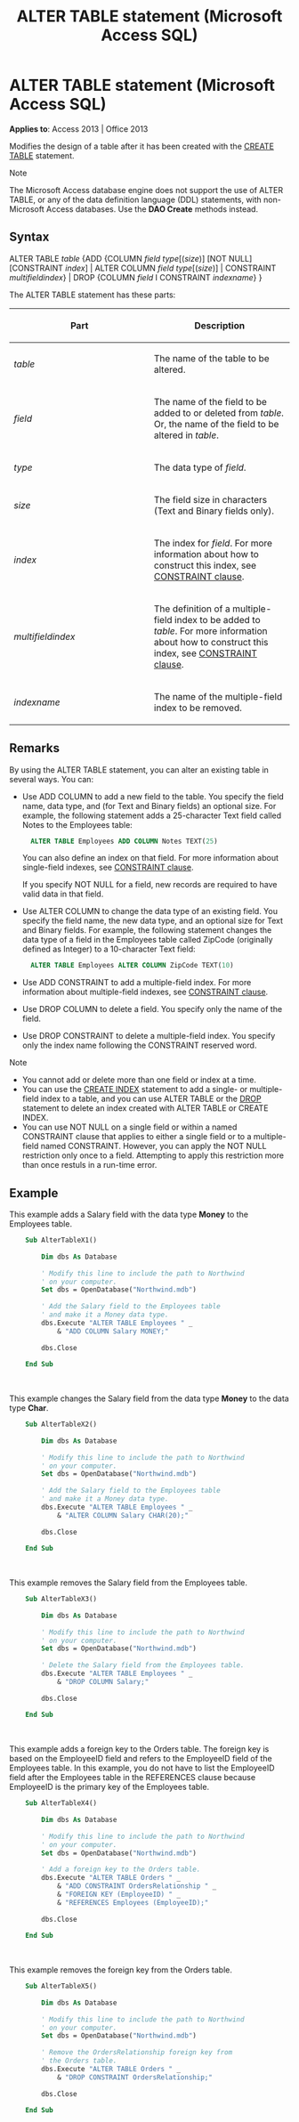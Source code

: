 ﻿---
title: ALTER TABLE statement (Microsoft Access SQL)
TOCTitle: ALTER TABLE statement (Microsoft Access SQL)
ms:assetid: 78e6c92c-e88c-e55f-6b89-435360c166a6
ms:mtpsurl: https://msdn.microsoft.com/library/Ff196148(v=office.15)
ms:contentKeyID: 48545763
ms.date: 10/18/2018
mtps_version: v=office.15
f1_keywords:
- jetsql40.chm5277560
dev_langs:
- sql
f1_categories:
- Office.Version=v15
---

# ALTER TABLE statement (Microsoft Access SQL)

**Applies to**: Access 2013 | Office 2013

Modifies the design of a table after it has been created with the [CREATE TABLE](create-table-statement-microsoft-access-sql.md) statement.

> [!NOTE]
> The Microsoft Access database engine does not support the use of ALTER TABLE, or any of the data definition language (DDL) statements, with non-Microsoft Access databases. Use the **DAO Create** methods instead.

## Syntax

ALTER TABLE *table* {ADD {COLUMN *field type*\[(*size*)\] \[NOT NULL\] \[CONSTRAINT *index*\] | ALTER COLUMN *field type*\[(*size*)\] | CONSTRAINT *multifieldindex*} | DROP {COLUMN *field* I CONSTRAINT *indexname*} }

The ALTER TABLE statement has these parts:

<table>
<colgroup>
<col style="width: 50%" />
<col style="width: 50%" />
</colgroup>
<thead>
<tr class="header">
<th><p>Part</p></th>
<th><p>Description</p></th>
</tr>
</thead>
<tbody>
<tr class="odd">
<td><p><em>table</em></p></td>
<td><p>The name of the table to be altered.</p></td>
</tr>
<tr class="even">
<td><p><em>field</em></p></td>
<td><p>The name of the field to be added to or deleted from <em>table</em>. Or, the name of the field to be altered in <em>table</em>.</p></td>
</tr>
<tr class="odd">
<td><p><em>type</em></p></td>
<td><p>The data type of <em>field</em>.</p></td>
</tr>
<tr class="even">
<td><p><em>size</em></p></td>
<td><p>The field size in characters (Text and Binary fields only).</p></td>
</tr>
<tr class="odd">
<td><p><em>index</em></p></td>
<td><p>The index for <em>field</em>. For more information about how to construct this index, see <a href="constraint-clause-microsoft-access-sql.md">CONSTRAINT clause</a>.</p></td>
</tr>
<tr class="even">
<td><p><em>multifieldindex</em></p></td>
<td><p>The definition of a multiple-field index to be added to <em>table</em>. For more information about how to construct this index, see <a href="constraint-clause-microsoft-access-sql.md">CONSTRAINT clause</a>.</p></td>
</tr>
<tr class="odd">
<td><p><em>indexname</em></p></td>
<td><p>The name of the multiple-field index to be removed.</p></td>
</tr>
</tbody>
</table>


## Remarks

By using the ALTER TABLE statement, you can alter an existing table in several ways. You can:

- Use ADD COLUMN to add a new field to the table. You specify the field name, data type, and (for Text and Binary fields) an optional size. For example, the following statement adds a 25-character Text field called Notes to the Employees table:
    
  ```sql
    ALTER TABLE Employees ADD COLUMN Notes TEXT(25)
  ```
    
  You can also define an index on that field. For more information about single-field indexes, see [CONSTRAINT clause](constraint-clause-microsoft-access-sql.md).
    
  If you specify NOT NULL for a field, new records are required to have valid data in that field.

- Use ALTER COLUMN to change the data type of an existing field. You specify the field name, the new data type, and an optional size for Text and Binary fields. For example, the following statement changes the data type of a field in the Employees table called ZipCode (originally defined as Integer) to a 10-character Text field:
    
  ```sql
    ALTER TABLE Employees ALTER COLUMN ZipCode TEXT(10)
  ```

- Use ADD CONSTRAINT to add a multiple-field index. For more information about multiple-field indexes, see [CONSTRAINT clause](constraint-clause-microsoft-access-sql.md).

- Use DROP COLUMN to delete a field. You specify only the name of the field.

- Use DROP CONSTRAINT to delete a multiple-field index. You specify only the index name following the CONSTRAINT reserved word.


> [!NOTE] 
> - You cannot add or delete more than one field or index at a time.
> - You can use the [CREATE INDEX](create-index-statement-microsoft-access-sql.md) statement to add a single- or multiple-field index to a table, and you can use ALTER TABLE or the [DROP](drop-statement-microsoft-access-sql.md) statement to delete an index created with ALTER TABLE or CREATE INDEX.
> - You can use NOT NULL on a single field or within a named CONSTRAINT clause that applies to either a single field or to a multiple-field named CONSTRAINT. However, you can apply the NOT NULL restriction only once to a field. Attempting to apply this restriction more than once restuls in a run-time error.

## Example

This example adds a Salary field with the data type **Money** to the Employees table.

```vb
    Sub AlterTableX1() 
     
        Dim dbs As Database 
     
        ' Modify this line to include the path to Northwind 
        ' on your computer. 
        Set dbs = OpenDatabase("Northwind.mdb") 
     
        ' Add the Salary field to the Employees table  
        ' and make it a Money data type. 
        dbs.Execute "ALTER TABLE Employees " _ 
            & "ADD COLUMN Salary MONEY;" 
     
        dbs.Close 
     
    End Sub 
```

<br/>

This example changes the Salary field from the data type **Money** to the data type **Char**.

```vb
    Sub AlterTableX2() 
     
        Dim dbs As Database 
     
        ' Modify this line to include the path to Northwind 
        ' on your computer. 
        Set dbs = OpenDatabase("Northwind.mdb") 
     
        ' Add the Salary field to the Employees table  
        ' and make it a Money data type. 
        dbs.Execute "ALTER TABLE Employees " _ 
            & "ALTER COLUMN Salary CHAR(20);" 
     
        dbs.Close 
     
    End Sub 
```

<br/>

This example removes the Salary field from the Employees table.

```vb
    Sub AlterTableX3() 
     
        Dim dbs As Database 
     
        ' Modify this line to include the path to Northwind 
        ' on your computer. 
        Set dbs = OpenDatabase("Northwind.mdb") 
     
        ' Delete the Salary field from the Employees table. 
        dbs.Execute "ALTER TABLE Employees " _ 
            & "DROP COLUMN Salary;" 
     
        dbs.Close 
     
    End Sub
```

<br/>

This example adds a foreign key to the Orders table. The foreign key is based on the EmployeeID field and refers to the EmployeeID field of the Employees table. In this example, you do not have to list the EmployeeID field after the Employees table in the REFERENCES clause because EmployeeID is the primary key of the Employees table.

```vb
    Sub AlterTableX4() 
     
        Dim dbs As Database 
     
        ' Modify this line to include the path to Northwind 
        ' on your computer. 
        Set dbs = OpenDatabase("Northwind.mdb") 
     
        ' Add a foreign key to the Orders table. 
        dbs.Execute "ALTER TABLE Orders " _ 
            & "ADD CONSTRAINT OrdersRelationship " _ 
            & "FOREIGN KEY (EmployeeID) " _ 
            & "REFERENCES Employees (EmployeeID);" 
     
        dbs.Close 
     
    End Sub 
```

<br/>

This example removes the foreign key from the Orders table.

```vb
    Sub AlterTableX5() 
     
        Dim dbs As Database 
     
        ' Modify this line to include the path to Northwind 
        ' on your computer. 
        Set dbs = OpenDatabase("Northwind.mdb") 
     
        ' Remove the OrdersRelationship foreign key from 
        ' the Orders table. 
        dbs.Execute "ALTER TABLE Orders " _ 
            & "DROP CONSTRAINT OrdersRelationship;" 
     
        dbs.Close 
     
    End Sub
```
